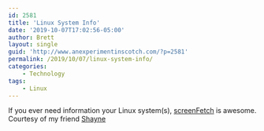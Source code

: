 ```yaml
---
id: 2581
title: 'Linux System Info'
date: '2019-10-07T17:02:56-05:00'
author: Brett
layout: single
guid: 'http://www.anexperimentinscotch.com/?p=2581'
permalink: /2019/10/07/linux-system-info/
categories:
    - Technology
tags:
    - Linux
---
```


If you ever need information your Linux system(s), [screenFetch](https://github.com/KittyKatt/screenFetch) is awesome. Courtesy of my friend [Shayne](https://twitter.com/actuallyshayne/)